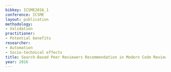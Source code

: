 ```yaml
---
bibkey: ICSME2016_1
conference: ICSME
layout: publication
methodology:
- Validation
practitioner:
- Potential benefits
researcher:
- Automation
- Socio-technical effects
title: Search-Based Peer Reviewers Recommendation in Modern Code Review
year: 2016
---
```

